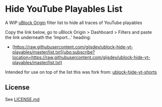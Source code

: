 # Hide YouTube Playables List

A WIP [uBlock Origin](https://github.com/gorhill/uBlock) filter list to hide all traces of YouTube playables

Copy the link below, go to uBlock Origin > Dashboard > Filters and paste the link underneath the 'Import...' heading:
- [https://raw.githubusercontent.com/gijsdev/ublock-hide-yt-playables/master/list.txt](ubo:subscribe?location=https://raw.githubusercontent.com/gijsdev/ublock-hide-yt-playables/master/list.txt)

Intended for use on top of the list this was fork from: [ublock-hide-yt-shorts](https://github.com/gijsdev/ublock-hide-yt-shorts)

## License

See [LICENSE.md](https://github.com/gijsdev/ublock-hide-yt-playables/blob/master/LICENSE.md)
